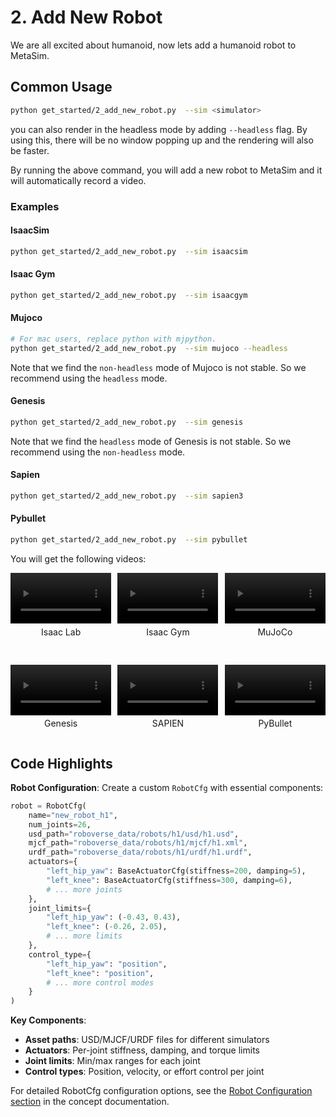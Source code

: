 # 2. Add New Robot
We are all excited about humanoid, now lets add a humanoid robot to MetaSim.

## Common Usage

```bash
python get_started/2_add_new_robot.py  --sim <simulator>
```
you can also render in the headless mode by adding `--headless` flag. By using this, there will be no window popping up and the rendering will also be faster.

By running the above command, you will add a new robot to MetaSim and it will automatically record a video.


### Examples

#### IsaacSim
```bash
python get_started/2_add_new_robot.py  --sim isaacsim
```

#### Isaac Gym
```bash
python get_started/2_add_new_robot.py  --sim isaacgym
```

#### Mujoco
```bash
# For mac users, replace python with mjpython.
python get_started/2_add_new_robot.py  --sim mujoco --headless
```
Note that we find the `non-headless` mode of Mujoco is not stable. So we recommend using the `headless` mode.

#### Genesis
```bash
python get_started/2_add_new_robot.py  --sim genesis
```
Note that we find the `headless` mode of Genesis is not stable. So we recommend using the `non-headless` mode.

#### Sapien
```bash
python get_started/2_add_new_robot.py  --sim sapien3
```

#### Pybullet
```bash
python get_started/2_add_new_robot.py  --sim pybullet
```


You will get the following videos:

<div style="display: flex; flex-wrap: wrap; justify-content: space-between; gap: 10px;">
    <div style="display: flex; justify-content: space-between; width: 100%; margin-bottom: 20px;">
        <div style="width: 32%; text-align: center;">
            <video width="100%" autoplay loop muted playsinline>
                <source src="https://roboverse.wiki/_static/standard_output/2_add_new_robot_isaaclab.mp4" type="video/mp4">
            </video>
            <p style="margin-top: 5px;">Isaac Lab</p>
        </div>
        <div style="width: 32%; text-align: center;">
            <video width="100%" autoplay loop muted playsinline>
                <source src="https://roboverse.wiki/_static/standard_output/2_add_new_robot_isaacgym.mp4" type="video/mp4">
            </video>
            <p style="margin-top: 5px;">Isaac Gym</p>
        </div>
        <div style="width: 32%; text-align: center;">
            <video width="100%" autoplay loop muted playsinline>
                <source src="https://roboverse.wiki/_static/standard_output/2_add_new_robot_mujoco.mp4" type="video/mp4">
            </video>
            <p style="margin-top: 5px;">MuJoCo</p>
        </div>
    </div>
    <div style="display: flex; justify-content: space-between; width: 100%;">
        <div style="width: 32%; text-align: center;">
            <video width="100%" autoplay loop muted playsinline>
                <source src="https://roboverse.wiki/_static/standard_output/2_add_new_robot_genesis.mp4" type="video/mp4">
            </video>
            <p style="margin-top: 5px;">Genesis</p>
        </div>
        <div style="width: 32%; text-align: center;">
            <video width="100%" autoplay loop muted playsinline>
                <source src="https://roboverse.wiki/_static/standard_output/2_add_new_robot_sapien3.mp4" type="video/mp4">
            </video>
            <p style="margin-top: 5px;">SAPIEN</p>
        </div>
        <div style="width: 32%; text-align: center;">
            <video width="100%" autoplay loop muted playsinline>
                <source src="https://roboverse.wiki/_static/standard_output/2_add_new_robot_pybullet.mp4" type="video/mp4">
            </video>
            <p style="margin-top: 5px;">PyBullet</p>
        </div>
    </div>
</div>

## Code Highlights

**Robot Configuration**: Create a custom `RobotCfg` with essential components:
```python
robot = RobotCfg(
    name="new_robot_h1",
    num_joints=26,
    usd_path="roboverse_data/robots/h1/usd/h1.usd",
    mjcf_path="roboverse_data/robots/h1/mjcf/h1.xml", 
    urdf_path="roboverse_data/robots/h1/urdf/h1.urdf",
    actuators={
        "left_hip_yaw": BaseActuatorCfg(stiffness=200, damping=5),
        "left_knee": BaseActuatorCfg(stiffness=300, damping=6),
        # ... more joints
    },
    joint_limits={
        "left_hip_yaw": (-0.43, 0.43),
        "left_knee": (-0.26, 2.05),
        # ... more limits
    },
    control_type={
        "left_hip_yaw": "position",
        "left_knee": "position",
        # ... more control modes
    }
)
```

**Key Components**:
- **Asset paths**: USD/MJCF/URDF files for different simulators
- **Actuators**: Per-joint stiffness, damping, and torque limits
- **Joint limits**: Min/max ranges for each joint
- **Control types**: Position, velocity, or effort control per joint

For detailed RobotCfg configuration options, see the [Robot Configuration section](../../concept/config.md#robot-configuration-specification) in the concept documentation.


